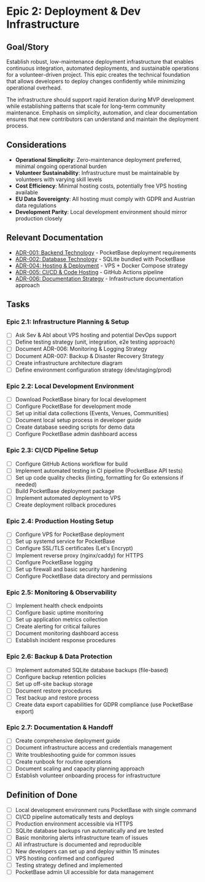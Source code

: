 # Epic 2: Deployment & Dev Infrastructure

## Goal/Story

Establish robust, low-maintenance deployment infrastructure that enables continuous integration, automated deployments, and sustainable operations for a volunteer-driven project. This epic creates the technical foundation that allows developers to deploy changes confidently while minimizing operational overhead.

The infrastructure should support rapid iteration during MVP development while establishing patterns that scale for long-term community maintenance. Emphasis on simplicity, automation, and clear documentation ensures that new contributors can understand and maintain the deployment process.

## Considerations

- **Operational Simplicity**: Zero-maintenance deployment preferred, minimal ongoing operational burden
- **Volunteer Sustainability**: Infrastructure must be maintainable by volunteers with varying skill levels
- **Cost Efficiency**: Minimal hosting costs, potentially free VPS hosting available
- **EU Data Sovereignty**: All hosting must comply with GDPR and Austrian data regulations
- **Development Parity**: Local development environment should mirror production closely

## Relevant Documentation

- [ADR-001: Backend Technology](../adr/adr001-backend-technology.md) - PocketBase deployment requirements
- [ADR-002: Database Technology](../adr/adr002-database-technology.md) - SQLite bundled with PocketBase
- [ADR-004: Hosting & Deployment](../adr/adr004-hosting-deployment.md) - VPS + Docker Compose strategy
- [ADR-005: CI/CD & Code Hosting](../adr/adr005-cicd-code-hosting.md) - GitHub Actions pipeline
- [ADR-006: Documentation Strategy](../adr/adr006-documentation-strategy.md) - Infrastructure documentation approach

## Tasks

### Epic 2.1: Infrastructure Planning & Setup
- [ ] Ask Sev & Abl about VPS hosting and potential DevOps support
- [ ] Define testing strategy (unit, integration, e2e testing approach)
- [ ] Document ADR-006: Monitoring & Logging Strategy
- [ ] Document ADR-007: Backup & Disaster Recovery Strategy
- [ ] Create infrastructure architecture diagram
- [ ] Define environment configuration strategy (dev/staging/prod)

### Epic 2.2: Local Development Environment
- [ ] Download PocketBase binary for local development
- [ ] Configure PocketBase for development mode
- [ ] Set up initial data collections (Events, Venues, Communities)
- [ ] Document local setup process in developer guide
- [ ] Create database seeding scripts for demo data
- [ ] Configure PocketBase admin dashboard access

### Epic 2.3: CI/CD Pipeline Setup
- [ ] Configure GitHub Actions workflow for build
- [ ] Implement automated testing in CI pipeline (PocketBase API tests)
- [ ] Set up code quality checks (linting, formatting for Go extensions if needed)
- [ ] Build PocketBase deployment package
- [ ] Implement automated deployment to VPS
- [ ] Create deployment rollback procedures

### Epic 2.4: Production Hosting Setup
- [ ] Configure VPS for PocketBase deployment
- [ ] Set up systemd service for PocketBase
- [ ] Configure SSL/TLS certificates (Let's Encrypt)
- [ ] Implement reverse proxy (nginx/caddy) for HTTPS
- [ ] Configure PocketBase logging
- [ ] Set up firewall and basic security hardening
- [ ] Configure PocketBase data directory and permissions

### Epic 2.5: Monitoring & Observability
- [ ] Implement health check endpoints
- [ ] Configure basic uptime monitoring
- [ ] Set up application metrics collection
- [ ] Create alerting for critical failures
- [ ] Document monitoring dashboard access
- [ ] Establish incident response procedures

### Epic 2.6: Backup & Data Protection
- [ ] Implement automated SQLite database backups (file-based)
- [ ] Configure backup retention policies
- [ ] Set up off-site backup storage
- [ ] Document restore procedures
- [ ] Test backup and restore process
- [ ] Create data export capabilities for GDPR compliance (use PocketBase export)

### Epic 2.7: Documentation & Handoff
- [ ] Create comprehensive deployment guide
- [ ] Document infrastructure access and credentials management
- [ ] Write troubleshooting guide for common issues
- [ ] Create runbook for routine operations
- [ ] Document scaling and capacity planning approach
- [ ] Establish volunteer onboarding process for infrastructure

## Definition of Done

- [ ] Local development environment runs PocketBase with single command
- [ ] CI/CD pipeline automatically tests and deploys
- [ ] Production environment accessible via HTTPS
- [ ] SQLite database backups run automatically and are tested
- [ ] Basic monitoring alerts infrastructure team of issues
- [ ] All infrastructure is documented and reproducible
- [ ] New developers can set up and deploy within 15 minutes
- [ ] VPS hosting confirmed and configured
- [ ] Testing strategy defined and implemented
- [ ] PocketBase admin UI accessible for data management

